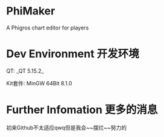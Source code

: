 # PhiMaker
A Phigros chart editor for players

# Dev Environment 开发环境
<p> QT:      _QT 5.15.2_       </p>
<p> Kit套件: MinGW 64Bit 8.1.0 </p>

# Further Infomation 更多的消息
<p> 初来Github不太适应qwq但是我会~~摆烂~~努力的 </p>
